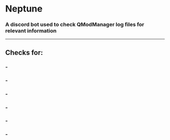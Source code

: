 # Neptune
### A discord bot used to check QModManager log files for relevant information

---

## **Checks for:**
### - 
### - 
### - 
### - 
### - 
### - 
